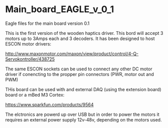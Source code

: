 # Main_board_EAGLE_v_0_1

Eagle files for the main board version 0.1

This is the first version of the wooden haptics driver. This bord will accept 3 motors up to 3Amps each and 3 decoders. It has been designed to host ESCON motor drivers:

http://www.maxonmotor.com/maxon/view/product/control/4-Q-Servokontroller/438725

The same ESCON sockets can be used to connect any other DC motor driver if conencting to the propper pin connectors (PWR, motor out and PWM)

THis board can be used with and external DAQ (using the extension board) board or a mBed M3 Cortex:

https://www.sparkfun.com/products/9564

The elctronics are powerd up over USB but in order to power the motors it requires an external power supply 12v-48v, depending on the motors used. 
